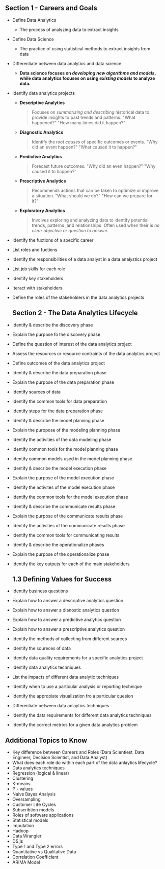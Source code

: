 ## Section 1 - Careers and Goals  

- Define Data Analytics
  - The process of analyzing data to extract insights
   
- Define Data Science
  - The practice of using statistical methods to extract insights from data
   
- Differentiate between data analytics and data science
  - **Data science focuses on _developing new algorithms and models_, while data analytics focuses on using _existing models_ to analyze data.**

- Identify data analytics projects
  - **Descriptive Analytics**
    > Focuses on *summarizing and describing* historical data to provide insights to past trends and patterns.
    > "What happened?" "How many times did it happen?"
  - **Diagnostic Analytics**
    > Identify the *root causes* of specific outcomes or events.
    > "Why did an event happen?" "What caused it to happen?"
  - **Predictive Analytics**
    > Forecast future outcomes.
    > "Why did an even happen?" "Why caused it to happen?"
  - **Prescriptive Analytics**
    > Recommends actions that can be taken to optimize or improve a situation.
    > "What should we do?" "How can we prepare for it?"
  - **Exploratory Analytics**
    > Involves exploring and analyzing data to identify potential trends, patterns ,and relationships.
    > Often used when their is *no clear objective or question to answer.*
   
- Identify the fuctions of a specific career
- List roles and fuctions
    > 
- Identify the responsibilities of a data analyst in a data analystics project
- List job skills for each role
- Identify key stakeholders
- Iteract with stakeholders
- Define the roles of the stakeholders in the data analytics projects

  ## Section 2 - The Data Analytics Lifecycle

- Identify & describe the discovery phase
- Explain the purpose fo the discovery phase
- Define the question of interest of the data analytics project
- Assess the resources or resource contraints of the data analytics project
- Define outcomes of the data analytics project
- Identify & describe the data preparation phase
- Explain the purpose of the data preparation phase
- Identify sources of data
- Identify the common tools for data preparation
- Identify steps for the data preparation phase
- Identify & describe the model planning phase
- Explain the puropose of the modeling planning phase
- Identify the activities of the data modeling phase
- Identify common tools for the model planning phase
- Identify common models used in the model planning phase
- Identify & describe the model execution phase
- Explain the purpose of the model execution phase
- Identify the activites of the model execution phase
- Identify the common tools for the model execution phase
- Identify & describe the communicate results phase
- Explain the purpose of the communicate results phase
- Identify the activities of the communicate results phase
- Identify the common tools for communicating results
- Identify & describe the operationalize phases
- Explain the purpose of the operationalize phase
- Identify the key outputs for each of the main stakeholders

  ## 1.3 Defining Values for Success

- Identify business questions
- Explain how to answer a descriptive analytics question
- Explain how to answer a dianostic analytics question
- Explain how to answer a predictive analytics question
- Explain how to answer a prescriptive analytics question
- Identify the methods of collecting from different sources
- Identify the soureces of data
- Identify data quality requirements for a specific analytics project
- Identify data analytics techniques
- List the impacts of different data analytic techniques
- Identify when to use a particular analysis or reporting technique
- Identify the appropiate visualization fro a particular quesion
- Differentiate between data anlaytics techniques
- Identify the data requirements for different data analytics techniques
- Identify the correct metrics for a given data analytics problem

## Additional Topics to Know

- Key difference between Careers and Roles (Dara Scientiest, Data Engineer, Decision Scientist, and Data Analyst)
- What does each role do within each part of the data anlaytics lifecycle?
- Data analytics techniques
- Regression (logical & linear)
- Clustering
- K-means
- P - values
- Naive Bayes Analysis
- Oversampling
- Customer Life Cycles
- Subscribtion models
- Roles of software applications
- Statistical models
- Imputation
- Hadoop
- Data Wrangler
- DS.js
- Type 1 and Type 2 errors
- Quantitative vs Qualitative Data
- Correlation Coefficient
- ARIMA Model
  
